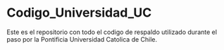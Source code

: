 # Codigo_Universidad_UC

Este es el repositorio con todo el codigo de respaldo utilizado durante el paso por la Pontificia Universidad Catolica de Chile.
